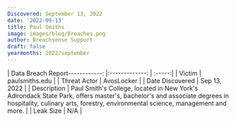 ```yaml
---
Discovered: September 13, 2022
date: '2022-09-13'
title: Paul Smiths
image: images/blog/Breaches.png
author: Breachsense Support
draft: false
yearmonths: 2022/september
---
```


| Data Breach Report------------:     |:-------------:    | :-----:|
| Victim      | paulsmiths.edu      | 
| Threat Actor      | AvosLocker      | 
| Date Discovered      | Sep 13, 2022      | 
| Description      | Paul Smith's College, located in New York's Adirondack State Park, offers master's, bachelor's and associate degrees in hospitality, culinary arts, forestry, environmental science, management and more.       | 
| Leak Size      | N/A      | 

